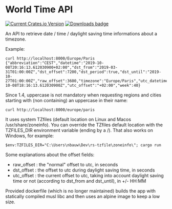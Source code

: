 # World Time API

[![Current Crates.io Version](https://img.shields.io/crates/v/world-time-api.svg)](https://crates.io/crates/world-time-api)
[![Downloads badge](https://img.shields.io/crates/d/world-time-api.svg)](https://crates.io/crates/world-time-api)

An API to retrieve date / time / daylight saving time informations about a timezone.

Example:
```
curl http://localhost:8000/Europe/Paris
{"abbreviation":"CEST","datetime":"2019-10-08T20:16:13.612030900+02:00","dst_from":"2019-03-31T01:00:00Z","dst_offset":7200,"dst_period":true,"dst_until":"2019-10-27T01:00:00Z","raw_offset":3600,"timezone":"Europe/Paris","utc_datetime":"2019-10-08T18:16:13.612030900Z","utc_offset":"+02:00","week":40}
```

Since 1.4, uppercase is not mandatory when requesting regions and cities starting with (non containing) an uppercase in their name:  
```
curl http://localhost:8000/europe/paris
```

It uses system TZfiles (default location on Linux and Macos /usr/share/zoneinfo).
You can override the TZfiles default location with the TZFILES_DIR environment variable (ending by a /).
That also works on Windows, for example:

```
$env:TZFILES_DIR="C:\Users\nbauw\Dev\rs-tzfile\zoneinfo\"; cargo run
```

Some explanations about the offset fields:
- raw_offset : the "normal" offset to utc, in seconds
- dst_offset : the offset to utc during daylight saving time, in seconds
- utc_offset : the current offset to utc, taking into account daylight saving time or not (according to dst_from and dst_until), in +/- HH:MM

Provided dockerfile (which is no longer maintained) builds the app with statically compiled musl libc and then uses an alpine image to keep a low size.
